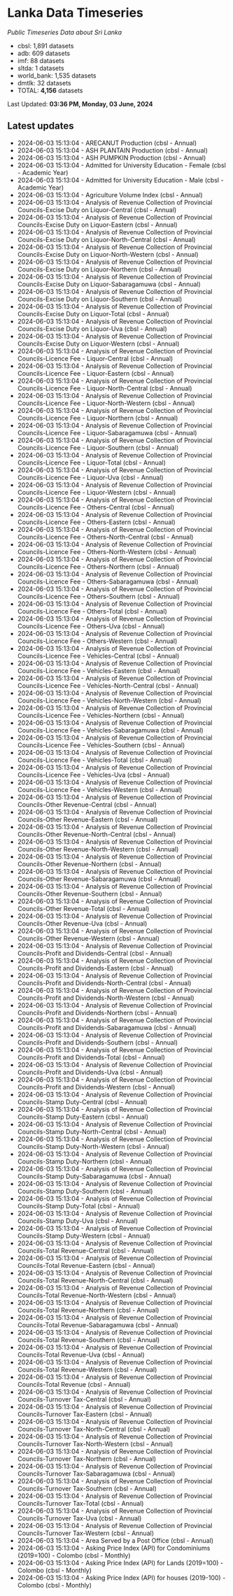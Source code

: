 # Lanka Data Timeseries
*Public Timeseries Data about Sri Lanka*

* cbsl: 1,891 datasets
* adb: 609 datasets
* imf: 88 datasets
* sltda: 1 datasets
* world_bank: 1,535 datasets
* dmtlk: 32 datasets
* TOTAL: **4,156** datasets

Last Updated: **03:36 PM, Monday, 03 June, 2024**

## Latest updates

* 2024-06-03 15:13:04 - ARECANUT Production (cbsl - Annual)
* 2024-06-03 15:13:04 - ASH PLANTAIN Production (cbsl - Annual)
* 2024-06-03 15:13:04 - ASH PUMPKIN Production (cbsl - Annual)
* 2024-06-03 15:13:04 - Admitted for University Education - Female (cbsl - Academic Year)
* 2024-06-03 15:13:04 - Admitted for University Education - Male (cbsl - Academic Year)
* 2024-06-03 15:13:04 - Agriculture Volume Index (cbsl - Annual)
* 2024-06-03 15:13:04 - Analysis of Revenue Collection of Provincial Councils-Excise Duty on Liquor-Central (cbsl - Annual)
* 2024-06-03 15:13:04 - Analysis of Revenue Collection of Provincial Councils-Excise Duty on Liquor-Eastern (cbsl - Annual)
* 2024-06-03 15:13:04 - Analysis of Revenue Collection of Provincial Councils-Excise Duty on Liquor-North-Central (cbsl - Annual)
* 2024-06-03 15:13:04 - Analysis of Revenue Collection of Provincial Councils-Excise Duty on Liquor-North-Western (cbsl - Annual)
* 2024-06-03 15:13:04 - Analysis of Revenue Collection of Provincial Councils-Excise Duty on Liquor-Northern (cbsl - Annual)
* 2024-06-03 15:13:04 - Analysis of Revenue Collection of Provincial Councils-Excise Duty on Liquor-Sabaragamuwa (cbsl - Annual)
* 2024-06-03 15:13:04 - Analysis of Revenue Collection of Provincial Councils-Excise Duty on Liquor-Southern (cbsl - Annual)
* 2024-06-03 15:13:04 - Analysis of Revenue Collection of Provincial Councils-Excise Duty on Liquor-Total (cbsl - Annual)
* 2024-06-03 15:13:04 - Analysis of Revenue Collection of Provincial Councils-Excise Duty on Liquor-Uva (cbsl - Annual)
* 2024-06-03 15:13:04 - Analysis of Revenue Collection of Provincial Councils-Excise Duty on Liquor-Western (cbsl - Annual)
* 2024-06-03 15:13:04 - Analysis of Revenue Collection of Provincial Councils-Licence Fee - Liquor-Central (cbsl - Annual)
* 2024-06-03 15:13:04 - Analysis of Revenue Collection of Provincial Councils-Licence Fee - Liquor-Eastern (cbsl - Annual)
* 2024-06-03 15:13:04 - Analysis of Revenue Collection of Provincial Councils-Licence Fee - Liquor-North-Central (cbsl - Annual)
* 2024-06-03 15:13:04 - Analysis of Revenue Collection of Provincial Councils-Licence Fee - Liquor-North-Western (cbsl - Annual)
* 2024-06-03 15:13:04 - Analysis of Revenue Collection of Provincial Councils-Licence Fee - Liquor-Northern (cbsl - Annual)
* 2024-06-03 15:13:04 - Analysis of Revenue Collection of Provincial Councils-Licence Fee - Liquor-Sabaragamuwa (cbsl - Annual)
* 2024-06-03 15:13:04 - Analysis of Revenue Collection of Provincial Councils-Licence Fee - Liquor-Southern (cbsl - Annual)
* 2024-06-03 15:13:04 - Analysis of Revenue Collection of Provincial Councils-Licence Fee - Liquor-Total (cbsl - Annual)
* 2024-06-03 15:13:04 - Analysis of Revenue Collection of Provincial Councils-Licence Fee - Liquor-Uva (cbsl - Annual)
* 2024-06-03 15:13:04 - Analysis of Revenue Collection of Provincial Councils-Licence Fee - Liquor-Western (cbsl - Annual)
* 2024-06-03 15:13:04 - Analysis of Revenue Collection of Provincial Councils-Licence Fee - Others-Central (cbsl - Annual)
* 2024-06-03 15:13:04 - Analysis of Revenue Collection of Provincial Councils-Licence Fee - Others-Eastern (cbsl - Annual)
* 2024-06-03 15:13:04 - Analysis of Revenue Collection of Provincial Councils-Licence Fee - Others-North-Central (cbsl - Annual)
* 2024-06-03 15:13:04 - Analysis of Revenue Collection of Provincial Councils-Licence Fee - Others-North-Western (cbsl - Annual)
* 2024-06-03 15:13:04 - Analysis of Revenue Collection of Provincial Councils-Licence Fee - Others-Northern (cbsl - Annual)
* 2024-06-03 15:13:04 - Analysis of Revenue Collection of Provincial Councils-Licence Fee - Others-Sabaragamuwa (cbsl - Annual)
* 2024-06-03 15:13:04 - Analysis of Revenue Collection of Provincial Councils-Licence Fee - Others-Southern (cbsl - Annual)
* 2024-06-03 15:13:04 - Analysis of Revenue Collection of Provincial Councils-Licence Fee - Others-Total (cbsl - Annual)
* 2024-06-03 15:13:04 - Analysis of Revenue Collection of Provincial Councils-Licence Fee - Others-Uva (cbsl - Annual)
* 2024-06-03 15:13:04 - Analysis of Revenue Collection of Provincial Councils-Licence Fee - Others-Western (cbsl - Annual)
* 2024-06-03 15:13:04 - Analysis of Revenue Collection of Provincial Councils-Licence Fee - Vehicles-Central (cbsl - Annual)
* 2024-06-03 15:13:04 - Analysis of Revenue Collection of Provincial Councils-Licence Fee - Vehicles-Eastern (cbsl - Annual)
* 2024-06-03 15:13:04 - Analysis of Revenue Collection of Provincial Councils-Licence Fee - Vehicles-North-Central (cbsl - Annual)
* 2024-06-03 15:13:04 - Analysis of Revenue Collection of Provincial Councils-Licence Fee - Vehicles-North-Western (cbsl - Annual)
* 2024-06-03 15:13:04 - Analysis of Revenue Collection of Provincial Councils-Licence Fee - Vehicles-Northern (cbsl - Annual)
* 2024-06-03 15:13:04 - Analysis of Revenue Collection of Provincial Councils-Licence Fee - Vehicles-Sabaragamuwa (cbsl - Annual)
* 2024-06-03 15:13:04 - Analysis of Revenue Collection of Provincial Councils-Licence Fee - Vehicles-Southern (cbsl - Annual)
* 2024-06-03 15:13:04 - Analysis of Revenue Collection of Provincial Councils-Licence Fee - Vehicles-Total (cbsl - Annual)
* 2024-06-03 15:13:04 - Analysis of Revenue Collection of Provincial Councils-Licence Fee - Vehicles-Uva (cbsl - Annual)
* 2024-06-03 15:13:04 - Analysis of Revenue Collection of Provincial Councils-Licence Fee - Vehicles-Western (cbsl - Annual)
* 2024-06-03 15:13:04 - Analysis of Revenue Collection of Provincial Councils-Other Revenue-Central (cbsl - Annual)
* 2024-06-03 15:13:04 - Analysis of Revenue Collection of Provincial Councils-Other Revenue-Eastern (cbsl - Annual)
* 2024-06-03 15:13:04 - Analysis of Revenue Collection of Provincial Councils-Other Revenue-North-Central (cbsl - Annual)
* 2024-06-03 15:13:04 - Analysis of Revenue Collection of Provincial Councils-Other Revenue-North-Western (cbsl - Annual)
* 2024-06-03 15:13:04 - Analysis of Revenue Collection of Provincial Councils-Other Revenue-Northern (cbsl - Annual)
* 2024-06-03 15:13:04 - Analysis of Revenue Collection of Provincial Councils-Other Revenue-Sabaragamuwa (cbsl - Annual)
* 2024-06-03 15:13:04 - Analysis of Revenue Collection of Provincial Councils-Other Revenue-Southern (cbsl - Annual)
* 2024-06-03 15:13:04 - Analysis of Revenue Collection of Provincial Councils-Other Revenue-Total (cbsl - Annual)
* 2024-06-03 15:13:04 - Analysis of Revenue Collection of Provincial Councils-Other Revenue-Uva (cbsl - Annual)
* 2024-06-03 15:13:04 - Analysis of Revenue Collection of Provincial Councils-Other Revenue-Western (cbsl - Annual)
* 2024-06-03 15:13:04 - Analysis of Revenue Collection of Provincial Councils-Profit and Dividends-Central (cbsl - Annual)
* 2024-06-03 15:13:04 - Analysis of Revenue Collection of Provincial Councils-Profit and Dividends-Eastern (cbsl - Annual)
* 2024-06-03 15:13:04 - Analysis of Revenue Collection of Provincial Councils-Profit and Dividends-North-Central (cbsl - Annual)
* 2024-06-03 15:13:04 - Analysis of Revenue Collection of Provincial Councils-Profit and Dividends-North-Western (cbsl - Annual)
* 2024-06-03 15:13:04 - Analysis of Revenue Collection of Provincial Councils-Profit and Dividends-Northern (cbsl - Annual)
* 2024-06-03 15:13:04 - Analysis of Revenue Collection of Provincial Councils-Profit and Dividends-Sabaragamuwa (cbsl - Annual)
* 2024-06-03 15:13:04 - Analysis of Revenue Collection of Provincial Councils-Profit and Dividends-Southern (cbsl - Annual)
* 2024-06-03 15:13:04 - Analysis of Revenue Collection of Provincial Councils-Profit and Dividends-Total (cbsl - Annual)
* 2024-06-03 15:13:04 - Analysis of Revenue Collection of Provincial Councils-Profit and Dividends-Uva (cbsl - Annual)
* 2024-06-03 15:13:04 - Analysis of Revenue Collection of Provincial Councils-Profit and Dividends-Western (cbsl - Annual)
* 2024-06-03 15:13:04 - Analysis of Revenue Collection of Provincial Councils-Stamp Duty-Central (cbsl - Annual)
* 2024-06-03 15:13:04 - Analysis of Revenue Collection of Provincial Councils-Stamp Duty-Eastern (cbsl - Annual)
* 2024-06-03 15:13:04 - Analysis of Revenue Collection of Provincial Councils-Stamp Duty-North-Central (cbsl - Annual)
* 2024-06-03 15:13:04 - Analysis of Revenue Collection of Provincial Councils-Stamp Duty-North-Western (cbsl - Annual)
* 2024-06-03 15:13:04 - Analysis of Revenue Collection of Provincial Councils-Stamp Duty-Northern (cbsl - Annual)
* 2024-06-03 15:13:04 - Analysis of Revenue Collection of Provincial Councils-Stamp Duty-Sabaragamuwa (cbsl - Annual)
* 2024-06-03 15:13:04 - Analysis of Revenue Collection of Provincial Councils-Stamp Duty-Southern (cbsl - Annual)
* 2024-06-03 15:13:04 - Analysis of Revenue Collection of Provincial Councils-Stamp Duty-Total (cbsl - Annual)
* 2024-06-03 15:13:04 - Analysis of Revenue Collection of Provincial Councils-Stamp Duty-Uva (cbsl - Annual)
* 2024-06-03 15:13:04 - Analysis of Revenue Collection of Provincial Councils-Stamp Duty-Western (cbsl - Annual)
* 2024-06-03 15:13:04 - Analysis of Revenue Collection of Provincial Councils-Total Revenue-Central (cbsl - Annual)
* 2024-06-03 15:13:04 - Analysis of Revenue Collection of Provincial Councils-Total Revenue-Eastern (cbsl - Annual)
* 2024-06-03 15:13:04 - Analysis of Revenue Collection of Provincial Councils-Total Revenue-North-Central (cbsl - Annual)
* 2024-06-03 15:13:04 - Analysis of Revenue Collection of Provincial Councils-Total Revenue-North-Western (cbsl - Annual)
* 2024-06-03 15:13:04 - Analysis of Revenue Collection of Provincial Councils-Total Revenue-Northern (cbsl - Annual)
* 2024-06-03 15:13:04 - Analysis of Revenue Collection of Provincial Councils-Total Revenue-Sabaragamuwa (cbsl - Annual)
* 2024-06-03 15:13:04 - Analysis of Revenue Collection of Provincial Councils-Total Revenue-Southern (cbsl - Annual)
* 2024-06-03 15:13:04 - Analysis of Revenue Collection of Provincial Councils-Total Revenue-Uva (cbsl - Annual)
* 2024-06-03 15:13:04 - Analysis of Revenue Collection of Provincial Councils-Total Revenue-Western (cbsl - Annual)
* 2024-06-03 15:13:04 - Analysis of Revenue Collection of Provincial Councils-Total Revenue (cbsl - Annual)
* 2024-06-03 15:13:04 - Analysis of Revenue Collection of Provincial Councils-Turnover Tax-Central (cbsl - Annual)
* 2024-06-03 15:13:04 - Analysis of Revenue Collection of Provincial Councils-Turnover Tax-Eastern (cbsl - Annual)
* 2024-06-03 15:13:04 - Analysis of Revenue Collection of Provincial Councils-Turnover Tax-North-Central (cbsl - Annual)
* 2024-06-03 15:13:04 - Analysis of Revenue Collection of Provincial Councils-Turnover Tax-North-Western (cbsl - Annual)
* 2024-06-03 15:13:04 - Analysis of Revenue Collection of Provincial Councils-Turnover Tax-Northern (cbsl - Annual)
* 2024-06-03 15:13:04 - Analysis of Revenue Collection of Provincial Councils-Turnover Tax-Sabaragamuwa (cbsl - Annual)
* 2024-06-03 15:13:04 - Analysis of Revenue Collection of Provincial Councils-Turnover Tax-Southern (cbsl - Annual)
* 2024-06-03 15:13:04 - Analysis of Revenue Collection of Provincial Councils-Turnover Tax-Total (cbsl - Annual)
* 2024-06-03 15:13:04 - Analysis of Revenue Collection of Provincial Councils-Turnover Tax-Uva (cbsl - Annual)
* 2024-06-03 15:13:04 - Analysis of Revenue Collection of Provincial Councils-Turnover Tax-Western (cbsl - Annual)
* 2024-06-03 15:13:04 - Area Served by a Post Office (cbsl - Annual)
* 2024-06-03 15:13:04 - Asking Price Index (API) for Condominiums (2019=100) - Colombo (cbsl - Monthly)
* 2024-06-03 15:13:04 - Asking Price Index (API) for Lands (2019=100) - Colombo (cbsl - Monthly)
* 2024-06-03 15:13:04 - Asking Price Index (API) for houses (2019-100) - Colombo (cbsl - Monthly)